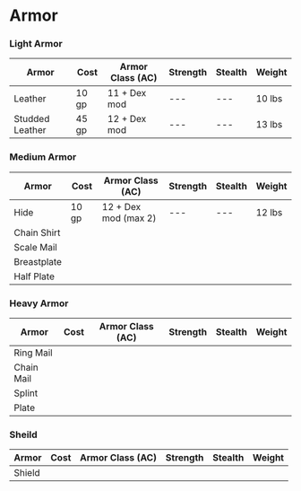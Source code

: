 # Armor

### Light Armor
| Armor | Cost | Armor Class (AC) | Strength | Stealth | Weight |
| --- | --- | --- | --- | --- | --- |
| Leather | 10 gp | 11 + Dex mod | --- | --- | 10 lbs |
| Studded Leather | 45 gp | 12 + Dex mod | --- | --- | 13 lbs |


### Medium Armor
| Armor | Cost | Armor Class (AC) | Strength | Stealth | Weight |
| --- | --- | --- | --- | --- | --- |
| Hide | 10 gp | 12 + Dex mod (max 2) | --- | --- | 12 lbs |
| Chain Shirt |
| Scale Mail |
| Breastplate |
| Half Plate |

### Heavy Armor
| Armor | Cost | Armor Class (AC) | Strength | Stealth | Weight |
| --- | --- | --- | --- | --- | --- |
| Ring Mail |
| Chain Mail |
| Splint |
| Plate |

### Sheild
| Armor | Cost | Armor Class (AC) | Strength | Stealth | Weight |
| --- | --- | --- | --- | --- | --- |
| Shield |
